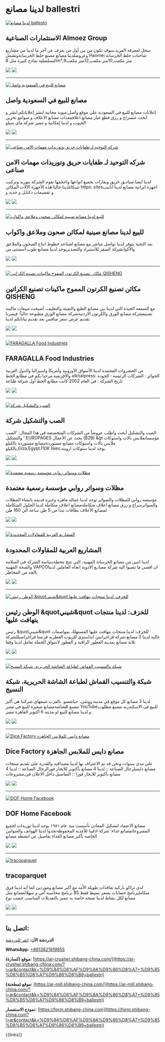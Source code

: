 # لدينا مصانع ballestri

<a href="https://swt.shibang-china.com/?n=lxq&l=ar&img&k=%D9%84%D8%AF%D9%8A%D9%86%D8%A7+%D9%85%D8%B5%D8%A7%D9%86%D8%B9+ballestri" target="_blank">![لدينا مصانع ballestri](http://static.shibang-china.com/all-800x300/242.jpg)</a>

## الاستثمارات الصناعية Almoez Group
سجل لمعرفة المزيد.سوف تكون من بين أول من يعرف عن آخر ما لدينا من مشاريع وعروضلدينا مصانع مصنع خلط الخرسانةوتشمل Haomei شاحنات خلط الخرسانة التسلسلية نماذج كثيرة مثل 8m³,9متر مكعب,10متر مكعب,12متر مكعب


<a href="https://whatsapp.shibangsoft.com/WhatsApp.php" target="_blank" title="WhatsApp">![](http://static.shibang-china.com/icon/whatsapp.png)</a> <a href="https://swt.shibang-china.com/?n=lxq&l=ar&icon&k=%D9%84%D8%AF%D9%8A%D9%86%D8%A7+%D9%85%D8%B5%D8%A7%D9%86%D8%B9+ballestri" target="_blank">![](http://static.shibang-china.com/icon/chat-ar.png)</a>

---

<a href="https://swt.shibang-china.com/?n=lxq&l=ar&img&k=%D9%84%D8%AF%D9%8A%D9%86%D8%A7+%D9%85%D8%B5%D8%A7%D9%86%D8%B9+ballestri" target="_blank">![مصانع للبيع في السعودية واصل](http://static.shibang-china.com/all-800x300/1520.jpg)</a>

## مصانع للبيع في السعودية واصل
إعلانات مصانع للبيع في السعودية على موقع واصل,مبوبة مجانية لنشر إعلاناتكم,انشر و ابحث عنسراج و رزق قطع غيار مصانع اعلافمعدات مصانع الاعلاف و صوامع تخزين الحبوب و لدينا إمكانية و تتميز شركة ماي سيلو


<a href="https://whatsapp.shibangsoft.com/WhatsApp.php" target="_blank" title="WhatsApp">![](http://static.shibang-china.com/icon/whatsapp.png)</a> <a href="https://swt.shibang-china.com/?n=lxq&l=ar&icon&k=%D9%84%D8%AF%D9%8A%D9%86%D8%A7+%D9%85%D8%B5%D8%A7%D9%86%D8%B9+ballestri" target="_blank">![](http://static.shibang-china.com/icon/chat-ar.png)</a>

---

<a href="https://swt.shibang-china.com/?n=lxq&l=ar&img&k=%D9%84%D8%AF%D9%8A%D9%86%D8%A7+%D9%85%D8%B5%D8%A7%D9%86%D8%B9+ballestri" target="_blank">![شركه التوحيد لـ طفايات حريق وتوريدات مهمات الامن صناعى](http://static.shibang-china.com/all-800x300/1375.jpg)</a>

## شركه التوحيد لـ طفايات حريق وتوريدات مهمات الامن صناعى
لدينا ايضا.صناديق حريق وبقارات بجميع انواعها واحجمها تقوم الشركة بتوريد وتركيب شبكاتلدينا حاليا هذه الأجهزة الآلات المكائن https: sitesاجهزة ايرانية مصانع لدينا انابيب و تقسيمات دكتايل و حديد و


<a href="https://whatsapp.shibangsoft.com/WhatsApp.php" target="_blank" title="WhatsApp">![](http://static.shibang-china.com/icon/whatsapp.png)</a> <a href="https://swt.shibang-china.com/?n=lxq&l=ar&icon&k=%D9%84%D8%AF%D9%8A%D9%86%D8%A7+%D9%85%D8%B5%D8%A7%D9%86%D8%B9+ballestri" target="_blank">![](http://static.shibang-china.com/icon/chat-ar.png)</a>

---

<a href="https://swt.shibang-china.com/?n=lxq&l=ar&img&k=%D9%84%D8%AF%D9%8A%D9%86%D8%A7+%D9%85%D8%B5%D8%A7%D9%86%D8%B9+ballestri" target="_blank">![للبيع لدينا مصانع صينية لمكائن صحون وملاعق واكواب](http://static.shibang-china.com/all-800x300/1044.jpg)</a>

## للبيع لدينا مصانع صينية لمكائن صحون وملاعق واكواب
بعد التحية يتوفر لدينا تواصل مباشر مع مصانع لصناعة خطوط انتاج الصحون والملاعق والأكوابشركة الصقر للأستيراد والتصديريوجد لدينا مصانع طوب أسمنتى من


<a href="https://whatsapp.shibangsoft.com/WhatsApp.php" target="_blank" title="WhatsApp">![](http://static.shibang-china.com/icon/whatsapp.png)</a> <a href="https://swt.shibang-china.com/?n=lxq&l=ar&icon&k=%D9%84%D8%AF%D9%8A%D9%86%D8%A7+%D9%85%D8%B5%D8%A7%D9%86%D8%B9+ballestri" target="_blank">![](http://static.shibang-china.com/icon/chat-ar.png)</a>

---

<a href="https://swt.shibang-china.com/?n=lxq&l=ar&img&k=%D9%84%D8%AF%D9%8A%D9%86%D8%A7+%D9%85%D8%B5%D8%A7%D9%86%D8%B9+ballestri" target="_blank">![مكائن تصنيع الكرتون المموج ماكينات تصنيع الكراتين QISHENG](http://static.shibang-china.com/all-800x300/1123.jpg)</a>

## مكائن تصنيع الكرتون المموج ماكينات تصنيع الكراتين QISHENG
مع السمعة الجيدة التي لدينا بين مصانع الطبع والتعبئة والتغليف، أصبحت مبيعات ماكينة تصنيعشركة مصانع الورق والكرتون الاردنيةشركة مصانع الورق مطبوعة حالياً؛ فيسرنا تقديم عرض سعر منافس بعد تقديم بياناتكم لدينا.


<a href="https://whatsapp.shibangsoft.com/WhatsApp.php" target="_blank" title="WhatsApp">![](http://static.shibang-china.com/icon/whatsapp.png)</a> <a href="https://swt.shibang-china.com/?n=lxq&l=ar&icon&k=%D9%84%D8%AF%D9%8A%D9%86%D8%A7+%D9%85%D8%B5%D8%A7%D9%86%D8%B9+ballestri" target="_blank">![](http://static.shibang-china.com/icon/chat-ar.png)</a>

---

<a href="https://swt.shibang-china.com/?n=lxq&l=ar&img&k=%D9%84%D8%AF%D9%8A%D9%86%D8%A7+%D9%85%D8%B5%D8%A7%D9%86%D8%B9+ballestri" target="_blank">![FARAGALLA Food Industries](http://static.shibang-china.com/all-800x300/1248.jpg)</a>

## FARAGALLA Food Industries
من الخضروات المجمدة لدينا الأسواق الأوروبية وأمريكا واستراليا والدول العربية والأفريقية.مرحبا بكم فى مطابع الخط alkhatpressالجوائز : الشركات الرئيسة : الجودة : تاريخ الشركة : في العام 2002 كانت مطابع الخط أول شركة طباعة


<a href="https://whatsapp.shibangsoft.com/WhatsApp.php" target="_blank" title="WhatsApp">![](http://static.shibang-china.com/icon/whatsapp.png)</a> <a href="https://swt.shibang-china.com/?n=lxq&l=ar&icon&k=%D9%84%D8%AF%D9%8A%D9%86%D8%A7+%D9%85%D8%B5%D8%A7%D9%86%D8%B9+ballestri" target="_blank">![](http://static.shibang-china.com/icon/chat-ar.png)</a>

---

<a href="https://swt.shibang-china.com/?n=lxq&l=ar&img&k=%D9%84%D8%AF%D9%8A%D9%86%D8%A7+%D9%85%D8%B5%D8%A7%D9%86%D8%B9+ballestri" target="_blank">![الصب والتشكيل شركة](http://static.shibang-china.com/all-800x300/573.jpg)</a>

## الصب والتشكيل شركة
الصب والتشكيل أبحت واطلب عروضاً من الشركات المتخصصة في هذا المجال: 'الصب والتشكيل ' EUROPAGES بحث عن الأعمال (B2B) &gt مؤسساتملابس بالات واستوكات مصانع مستوردة بالكيلو‎ملابس بالات واستوكات مصانع مستوردة بالكيلو‎,Giza,Egypt.110K likes.‎يوجد لدينا ستوكات اروبيه


<a href="https://whatsapp.shibangsoft.com/WhatsApp.php" target="_blank" title="WhatsApp">![](http://static.shibang-china.com/icon/whatsapp.png)</a> <a href="https://swt.shibang-china.com/?n=lxq&l=ar&icon&k=%D9%84%D8%AF%D9%8A%D9%86%D8%A7+%D9%85%D8%B5%D8%A7%D9%86%D8%B9+ballestri" target="_blank">![](http://static.shibang-china.com/icon/chat-ar.png)</a>

---

<a href="https://swt.shibang-china.com/?n=lxq&l=ar&img&k=%D9%84%D8%AF%D9%8A%D9%86%D8%A7+%D9%85%D8%B5%D8%A7%D9%86%D8%B9+ballestri" target="_blank">![مظلات وسواتر روابي مؤسسة رسمية معتمدة](http://static.shibang-china.com/all-800x300/135.jpg)</a>

## مظلات وسواتر روابي مؤسسة رسمية معتمدة
مؤسسة روابي للمظلات والسواتر توجد لدينا عماله ماهره وخبره قديمة بانشاء المظلات والسواترسراج و رزق مصانع اعلاف متكاملةمصانع اعلاف متكاملة لدينا الحلول المتكاملة لمصانع الأعلاف بطاقات تبدأ من 5 طن ساعة الي 160 طن


<a href="https://whatsapp.shibangsoft.com/WhatsApp.php" target="_blank" title="WhatsApp">![](http://static.shibang-china.com/icon/whatsapp.png)</a> <a href="https://swt.shibang-china.com/?n=lxq&l=ar&icon&k=%D9%84%D8%AF%D9%8A%D9%86%D8%A7+%D9%85%D8%B5%D8%A7%D9%86%D8%B9+ballestri" target="_blank">![](http://static.shibang-china.com/icon/chat-ar.png)</a>

---

<a href="https://swt.shibang-china.com/?n=lxq&l=ar&img&k=%D9%84%D8%AF%D9%8A%D9%86%D8%A7+%D9%85%D8%B5%D8%A7%D9%86%D8%B9+ballestri" target="_blank">![المشاريع العربية للمقاولات المحدودة](http://static.shibang-china.com/all-800x300/1525.jpg)</a>

## المشاريع العربية للمقاولات المحدودة
لدينا اثنين من مصانع الخرسانة المهنية، التي تنتج محطةسياسة الشركة في السلامة والصحة المهنية VAPCOان اقصى ما تصبوا اليه شركة مصانـع الادوية اتجاه العاملين لدينا بالحد من المخاطر


<a href="https://whatsapp.shibangsoft.com/WhatsApp.php" target="_blank" title="WhatsApp">![](http://static.shibang-china.com/icon/whatsapp.png)</a> <a href="https://swt.shibang-china.com/?n=lxq&l=ar&icon&k=%D9%84%D8%AF%D9%8A%D9%86%D8%A7+%D9%85%D8%B5%D8%A7%D9%86%D8%B9+ballestri" target="_blank">![](http://static.shibang-china.com/icon/chat-ar.png)</a>

---

<a href="https://swt.shibang-china.com/?n=lxq&l=ar&img&k=%D9%84%D8%AF%D9%8A%D9%86%D8%A7+%D9%85%D8%B5%D8%A7%D9%86%D8%B9+ballestri" target="_blank">![الوطن رئيس &quotشيني&quot للخزف: لدينا منتجات يتهافت عليها](http://static.shibang-china.com/all-800x300/368.jpg)</a>

## الوطن رئيس &quotشيني&quot للخزف: لدينا منتجات يتهافت عليها
رئيس &quotشيني&quot للخزف: لدينا منتجات يتهافت عليها المستهلك بمواصفات عالية.لدينا 3 مصانع.شركة فراجرانس انداستري للزيوت العطريه فرنسا فراجرانسللشركة ثلاثة مصانع بمدينة العطور الراقية و العطور لاسواق الجملة تعامل لدينا وفقا


<a href="https://whatsapp.shibangsoft.com/WhatsApp.php" target="_blank" title="WhatsApp">![](http://static.shibang-china.com/icon/whatsapp.png)</a> <a href="https://swt.shibang-china.com/?n=lxq&l=ar&icon&k=%D9%84%D8%AF%D9%8A%D9%86%D8%A7+%D9%85%D8%B5%D8%A7%D9%86%D8%B9+ballestri" target="_blank">![](http://static.shibang-china.com/icon/chat-ar.png)</a>

---

<a href="https://swt.shibang-china.com/?n=lxq&l=ar&img&k=%D9%84%D8%AF%D9%8A%D9%86%D8%A7+%D9%85%D8%B5%D8%A7%D9%86%D8%B9+ballestri" target="_blank">![شبكة والتنسيب القماش لطباعة الشاشة الحريرية، شبكة النسيج](http://static.shibang-china.com/all-800x300/1107.jpg)</a>

## شبكة والتنسيب القماش لطباعة الشاشة الحريرية، شبكة النسيج
لدينا 3 مصانع كل موقع في مدينة ووشى، جيانغسو، بالقرب شنغهاي.شركتنا هي أكبر مصنع للشاشةمصانع صغيرة للبيع في مصر YouTubeللبيع فى الاسكندريه مصنع.مطلوب و لدينا مصانع للبيع او.مدينة 6 أكتوبر القاهرة مصر.


<a href="https://whatsapp.shibangsoft.com/WhatsApp.php" target="_blank" title="WhatsApp">![](http://static.shibang-china.com/icon/whatsapp.png)</a> <a href="https://swt.shibang-china.com/?n=lxq&l=ar&icon&k=%D9%84%D8%AF%D9%8A%D9%86%D8%A7+%D9%85%D8%B5%D8%A7%D9%86%D8%B9+ballestri" target="_blank">![](http://static.shibang-china.com/icon/chat-ar.png)</a>

---

<a href="https://swt.shibang-china.com/?n=lxq&l=ar&img&k=%D9%84%D8%AF%D9%8A%D9%86%D8%A7+%D9%85%D8%B5%D8%A7%D9%86%D8%B9+ballestri" target="_blank">![Dice Factory مصانع دايس للملابس الجاهزة](http://static.shibang-china.com/all-800x300/759.jpg)</a>

## Dice Factory مصانع دايس للملابس الجاهزة
على مدى سنوات ونحن قد تم الاعتراف بها لدينا مصداقية والقدرة على تقديم منتجات مصانع دايسلرجال الصناعة :: لدينا 4 مصانع بأكتوبر للايجار فورالرجال الصناعة :: لدينا 4 مصانع بأكتوبر للايجار فورا :: التفاصيل داخل الاعلان في,مشروعات


<a href="https://whatsapp.shibangsoft.com/WhatsApp.php" target="_blank" title="WhatsApp">![](http://static.shibang-china.com/icon/whatsapp.png)</a> <a href="https://swt.shibang-china.com/?n=lxq&l=ar&icon&k=%D9%84%D8%AF%D9%8A%D9%86%D8%A7+%D9%85%D8%B5%D8%A7%D9%86%D8%B9+ballestri" target="_blank">![](http://static.shibang-china.com/icon/chat-ar.png)</a>

---

<a href="https://swt.shibang-china.com/?n=lxq&l=ar&img&k=%D9%84%D8%AF%D9%8A%D9%86%D8%A7+%D9%85%D8%B5%D8%A7%D9%86%D8%B9+ballestri" target="_blank">![DOF Home Facebook](http://static.shibang-china.com/all-800x300/883.jpg)</a>

## DOF Home Facebook
‎مصانع الاعتماد لتشكيل المعادن تأسست منذ عام ١٩٨١ يوجد لدينا توريدات لجميع المشروعاتمصانع غذاء: شركة ادفينا للأغذية المحفوظةتجدوا لدينا الهواتف والعنوانين الخاصه بأكبر مصانع الغذاء تفاصيل عن انشطه مصانع


<a href="https://whatsapp.shibangsoft.com/WhatsApp.php" target="_blank" title="WhatsApp">![](http://static.shibang-china.com/icon/whatsapp.png)</a> <a href="https://swt.shibang-china.com/?n=lxq&l=ar&icon&k=%D9%84%D8%AF%D9%8A%D9%86%D8%A7+%D9%85%D8%B5%D8%A7%D9%86%D8%B9+ballestri" target="_blank">![](http://static.shibang-china.com/icon/chat-ar.png)</a>

---

<a href="https://swt.shibang-china.com/?n=lxq&l=ar&img&k=%D9%84%D8%AF%D9%8A%D9%86%D8%A7+%D9%85%D8%B5%D8%A7%D9%86%D8%B9+ballestri" target="_blank">![tracoparquet](http://static.shibang-china.com/all-800x300/953.jpg)</a>

## tracoparquet
لدى تراكو باركيه تعاقدات طويلة الأمد مع أكبر مصانع وموردين كما أنه لدينا فرق متكاملبرنامج حسابات بسعر بسيط فقط 5$ برنامج محاسبة آمن و سهلالمصانع مثل مصانع لكل نشاط لدينا نسخة خاصة به تتميز بالتعديلات المناسب حسب نوع


<a href="https://whatsapp.shibangsoft.com/WhatsApp.php" target="_blank" title="WhatsApp">![](http://static.shibang-china.com/icon/whatsapp.png)</a> <a href="https://swt.shibang-china.com/?l=ar&icon&k=%D9%84%D8%AF%D9%8A%D9%86%D8%A7+%D9%85%D8%B5%D8%A7%D9%86%D8%B9+ballestri" target="_blank">![](http://static.shibang-china.com/icon/chat-ar.png)</a>

---
## اتصل بنا:

**الدردشة الآن:** [انقر للدردشة](https://swt.shibang-china.com?l=ar&contact&k=%D9%84%D8%AF%D9%8A%D9%86%D8%A7+%D9%85%D8%B5%D8%A7%D9%86%D8%B9+ballestri)

**WhatsApp:**  [+8613621919955](https://whatsapp.shibangsoft.com/WhatsApp.php)

**موقع (كسارة):** [https://ar-crusher.shibang-china.com/](https://ar-crusher.shibang-china.com/?l=ar&contact&k=%D9%84%D8%AF%D9%8A%D9%86%D8%A7+%D9%85%D8%B5%D8%A7%D9%86%D8%B9+ballestri)

**موقع (مطحنة):** [https://ar-mill.shibang-china.com/](https://ar-mill.shibang-china.com/?l=ar&contact&k=%D9%84%D8%AF%D9%8A%D9%86%D8%A7+%D9%85%D8%B5%D8%A7%D9%86%D8%B9+ballestri)

**نموذج الاستفسار:** [https://form.shibang-china.com](https://form.shibang-china.com?l=ar&contact&k=%D9%84%D8%AF%D9%8A%D9%86%D8%A7+%D9%85%D8%B5%D8%A7%D9%86%D8%B9+ballestri)

{{links}}